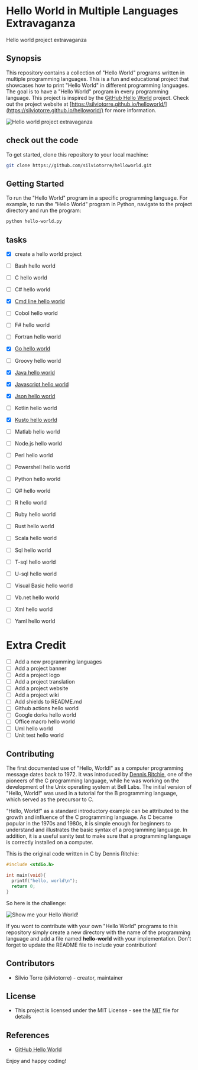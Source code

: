 # Hello World in Multiple Languages Extravaganza
Hello world project extravaganza
## Synopsis
This repository contains a collection of "Hello World" programs written in multiple programming languages. This is a fun and educational project that showcases how to print "Hello World" in different programming languages. The goal is to have a "Hello World" program in every programming language. This project is inspired by the [GitHub Hello World](https://docs.github.com/en/get-started/quickstart/hello-world) project. Check out the project website at [https://silviotorre.github.io/helloworld/](https://silviotorre.github.io/helloworld/) for more information.

![Hello world project extravaganza](media/meme-hello-world.jpeg)
## check out the code
To get started, clone this repository to your local machine:
```bash
git clone https://github.com/silviotorre/helloworld.git
```
## Getting Started
To run the "Hello World" program in a specific programming language. For example, to run the "Hello World" program in Python, navigate to the project directory and run the program:
```bash
python hello-world.py
```
## tasks
- [x]  create a hello world project
- [ ]  Bash hello world
- [ ]  C hello world
- [ ]  C# hello world
- [x]  [Cmd line hello world](cmd/README.md)
- [ ]  Cobol hello world
- [ ]  F# hello world
- [ ]  Fortran hello world
- [x]  [Go hello world](go/README.md)
- [ ]  Groovy hello world
- [x]  [Java hello world](java/README.md)
- [x]  [Javascript hello world](javascript/README.md)
- [x]  [Json hello world](json/README.md)
- [ ]  Kotlin hello world
- [x]  [Kusto hello world](kusto/README.md)
- [ ]  Matlab hello world
- [ ]  Node.js hello world
- [ ]  Perl hello world
- [ ]  Powershell hello world
- [ ]  Python hello world
- [ ]  Q# hello world
- [ ]  R hello world
- [ ]  Ruby hello world
- [ ]  Rust hello world
- [ ]  Scala hello world
- [ ]  Sql hello world
- [ ]  T-sql hello world
- [ ]  U-sql hello world
- [ ]  Visual Basic hello world
- [ ]  Vb.net hello world
- [ ]  Xml hello world
- [ ]  Yaml hello world


# Extra Credit
- [ ]  Add a new programming languages
- [ ]  Add a project banner
- [ ]  Add a project logo
- [ ]  Add a project translation
- [ ]  Add a project website
- [ ]  Add a project wiki
- [ ]  Add shields to README.md
- [ ]  Github actions hello world
- [ ]  Google dorks hello world
- [ ]  Office macro hello world
- [ ]  Uml hello world
- [ ]  Unit test hello world

## Contributing
The first documented use of "Hello, World!" as a computer programming message dates back to 1972. It was introduced by [Dennis Ritchie](https://en.wikipedia.org/wiki/Dennis_Ritchie), one of the pioneers of the C programming language, while he was working on the development of the Unix operating system at Bell Labs. The initial version of "Hello, World!" was used in a tutorial for the B programming language, which served as the precursor to C.

"Hello, World!" as a standard introductory example can be attributed to the growth and influence of the C programming language. As C became popular in the 1970s and 1980s, it is simple enough for beginners to understand and illustrates the basic syntax of a programming language. In addition, it is a useful sanity test to make sure that a programming language is correctly installed on a computer.

This is the original code written in C by Dennis Ritchie:
```c
#include <stdio.h>

int main(void){
  printf("hello, world\n");
  return 0;
}
```
So here is the challenge:

![Show me your Hello World!](media/meme-show-me-your-hello-world.jpeg)

If you wont to contribute with your own "Hello World" programs to this repository simply create a new directory with the name of the programming language and add a file named **hello-world** with your implementation.
Don't forget to update the README file to include your contribution!

## Contributors

- Silvio Torre (silviotorre)  - creator, maintainer

## License
- This project is licensed under the MIT License - see the [MIT](https://choosealicense.com/licenses/mit/) file for details

## References
- [GitHub Hello World](https://docs.github.com/en/get-started/quickstart/hello-world)

Enjoy and happy coding!